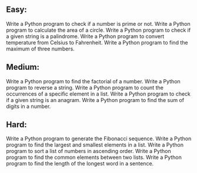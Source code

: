 ## Easy:

Write a Python program to check if a number is prime or not.
Write a Python program to calculate the area of a circle.
Write a Python program to check if a given string is a palindrome.
Write a Python program to convert temperature from Celsius to Fahrenheit.
Write a Python program to find the maximum of three numbers.
## Medium:

Write a Python program to find the factorial of a number.
Write a Python program to reverse a string.
Write a Python program to count the occurrences of a specific element in a list.
Write a Python program to check if a given string is an anagram.
Write a Python program to find the sum of digits in a number.
## Hard:

Write a Python program to generate the Fibonacci sequence.
Write a Python program to find the largest and smallest elements in a list.
Write a Python program to sort a list of numbers in ascending order.
Write a Python program to find the common elements between two lists.
Write a Python program to find the length of the longest word in a sentence.
